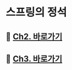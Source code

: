 # 스프링의 정석

## :pushpin: [Ch2. 바로가기](https://github.com/KhaeMiin/fastcampus)
## :pushpin: [Ch3. 바로가기](https://github.com/KhaeMiin/fastcampus2)
